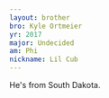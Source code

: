 ```yaml
---
layout: brother
bro: Kyle Ortmeier
yr: 2017
major: Undecided
am: Phi
nickname: Lil Cub
---
```

He's from South Dakota.